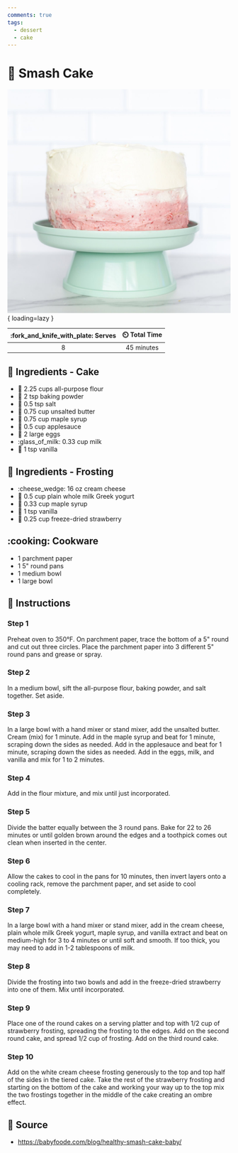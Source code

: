 ```yaml
---
comments: true
tags:
  - dessert
  - cake
---
```

# :cake: Smash Cake

![Smash Cake][1]{ loading=lazy }

| :fork_and_knife_with_plate: Serves | :timer_clock: Total Time |
|:----------------------------------:|:-----------------------: |
| 8 | 45 minutes |

## :salt: Ingredients - Cake

- :ear_of_rice: 2.25 cups all-purpose flour
- :dash: 2 tsp baking powder
- :salt: 0.5 tsp salt
- :butter: 0.75 cup unsalted butter
- :maple_leaf: 0.75 cup maple syrup
- :apple: 0.5 cup applesauce
- :egg: 2 large eggs
- :glass_of_milk: 0.33 cup milk
- :icecream: 1 tsp vanilla

## :salt: Ingredients - Frosting

- :cheese_wedge: 16 oz cream cheese
- :microbe: 0.5 cup plain whole milk Greek yogurt
- :maple_leaf: 0.33 cup maple syrup
- :icecream: 1 tsp vanilla
- :strawberry: 0.25 cup freeze-dried strawberry

## :cooking: Cookware

- 1 parchment paper
- 1 5" round pans
- 1 medium bowl
- 1 large bowl

## :pencil: Instructions

### Step 1

Preheat oven to 350°F. On parchment paper, trace the bottom of a 5" round and cut out three circles. Place the
parchment paper into 3 different 5" round pans and grease or spray.

### Step 2

In a medium bowl, sift the all-purpose flour, baking powder, and salt together. Set aside.

### Step 3

In a large bowl with a hand mixer or stand mixer, add the unsalted butter. Cream (mix) for 1 minute. Add in the maple
syrup and beat for 1 minute, scraping down the sides as needed. Add in the applesauce and beat for 1 minute, scraping
down the sides as needed. Add in the eggs, milk, and vanilla and mix for 1 to 2 minutes.

### Step 4

Add in the flour mixture, and mix until just incorporated.

### Step 5

Divide the batter equally between the 3 round pans. Bake for 22 to 26 minutes or until golden brown around the edges and
a toothpick comes out clean when inserted in the center.

### Step 6

Allow the cakes to cool in the pans for 10 minutes, then invert layers onto a cooling rack, remove the parchment paper,
and set aside to cool completely.

### Step 7

In a large bowl with a hand mixer or stand mixer, add in the cream cheese, plain whole milk Greek yogurt, maple syrup,
and vanilla extract and beat on medium-high for 3 to 4 minutes or until soft and smooth. If too thick, you may need to
add in 1-2 tablespoons of milk.

### Step 8

Divide the frosting into two bowls and add in the freeze-dried strawberry into one of them. Mix until incorporated.

### Step 9

Place one of the round cakes on a serving platter and top with 1/2 cup of strawberry frosting, spreading the frosting to
the edges. Add on the second round cake, and spread 1/2 cup of frosting. Add on the third round cake.

### Step 10

Add on the white cream cheese frosting generously to the top and top half of the sides in the tiered cake. Take the rest
of the strawberry frosting and starting on the bottom of the cake and working your way up to the top mix the two
frostings together in the middle of the cake creating an ombre effect.

## :link: Source

- <https://babyfoode.com/blog/healthy-smash-cake-baby/>

[1]: <../../assets/images/smash-cake.jpg>
